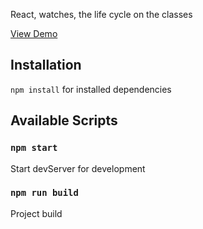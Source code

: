 React, watches, the life cycle on the classes

<a href="https://blackwhite2018.github.io/watches/">View Demo</a>

## Installation

`npm install` for installed dependencies

## Available Scripts

### `npm start`

Start devServer for development

### `npm run build`

Project build

